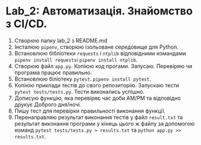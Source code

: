 # Lab_2: Автоматизація. Знайомство з СІ/CD.

1. Створюю папку lab_2 з README.md
2. Інсталюю `pipenv`, створюю ізольоване середовище для Python.
3. Встановлюю бібліотеки `requests` i `ntplib` відповідними командами `pipenv install requests`i `pipenv install ntplib`.
4. Створюю файл `app.py`. Копіюю код прогами. Запусаю. Перевіряю чи програма працює правильно.
5. Встановлюю біліотеку `pytest`. `pipenv install pytest`.
6. Копіюю приклади тестів до свого репозиторію. Запускаю тести `pytest tests/tests.py`. Тести виконались успішно.
7. Дописую функцію, яка перевіряє час доби AM/PM та відповідно друкує Доброго дня/ночі.
8. Пишу тест для перевірки правильності виконання функції.
9. Перенаправляю результат виконання тестів у файл `result.txt` та результат виконання програми у кінець цього ж файлу за допомогою команд `pytest tests/tests.py > results.txt` та `python app.py >> results.txt`.


